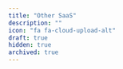 ```yaml
---
title: "Other SaaS"
description: ""
icon: "fa fa-cloud-upload-alt"
draft: true
hidden: true
archived: true
---
```

